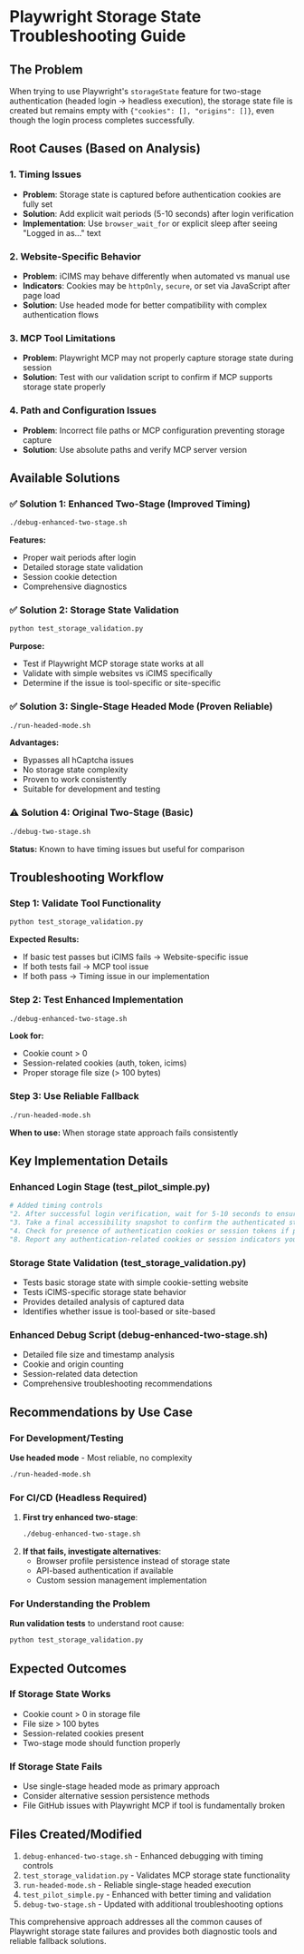 # Playwright Storage State Troubleshooting Guide

## The Problem

When trying to use Playwright's `storageState` feature for two-stage authentication (headed login → headless execution), the storage state file is created but remains empty with `{"cookies": [], "origins": []}`, even though the login process completes successfully.

## Root Causes (Based on Analysis)

### 1. Timing Issues
- **Problem**: Storage state is captured before authentication cookies are fully set
- **Solution**: Add explicit wait periods (5-10 seconds) after login verification
- **Implementation**: Use `browser_wait_for` or explicit sleep after seeing "Logged in as..." text

### 2. Website-Specific Behavior  
- **Problem**: iCIMS may behave differently when automated vs manual use
- **Indicators**: Cookies may be `httpOnly`, `secure`, or set via JavaScript after page load
- **Solution**: Use headed mode for better compatibility with complex authentication flows

### 3. MCP Tool Limitations
- **Problem**: Playwright MCP may not properly capture storage state during session
- **Solution**: Test with our validation script to confirm if MCP supports storage state properly

### 4. Path and Configuration Issues
- **Problem**: Incorrect file paths or MCP configuration preventing storage capture
- **Solution**: Use absolute paths and verify MCP server version

## Available Solutions

### ✅ Solution 1: Enhanced Two-Stage (Improved Timing)
```bash
./debug-enhanced-two-stage.sh
```
**Features:**
- Proper wait periods after login
- Detailed storage state validation
- Session cookie detection
- Comprehensive diagnostics

### ✅ Solution 2: Storage State Validation
```bash
python test_storage_validation.py
```
**Purpose:**
- Test if Playwright MCP storage state works at all
- Validate with simple websites vs iCIMS specifically
- Determine if the issue is tool-specific or site-specific

### ✅ Solution 3: Single-Stage Headed Mode (Proven Reliable)
```bash
./run-headed-mode.sh
```
**Advantages:**
- Bypasses all hCaptcha issues
- No storage state complexity
- Proven to work consistently
- Suitable for development and testing

### ⚠️ Solution 4: Original Two-Stage (Basic)
```bash
./debug-two-stage.sh
```
**Status:** Known to have timing issues but useful for comparison

## Troubleshooting Workflow

### Step 1: Validate Tool Functionality
```bash
python test_storage_validation.py
```
**Expected Results:**
- If basic test passes but iCIMS fails → Website-specific issue
- If both tests fail → MCP tool issue
- If both pass → Timing issue in our implementation

### Step 2: Test Enhanced Implementation
```bash
./debug-enhanced-two-stage.sh
```
**Look for:**
- Cookie count > 0
- Session-related cookies (auth, token, icims)
- Proper storage file size (> 100 bytes)

### Step 3: Use Reliable Fallback
```bash
./run-headed-mode.sh
```
**When to use:** When storage state approach fails consistently

## Key Implementation Details

### Enhanced Login Stage (test_pilot_simple.py)
```python
# Added timing controls
"2. After successful login verification, wait for 5-10 seconds to ensure all cookies and session data are set"
"3. Take a final accessibility snapshot to confirm the authenticated state" 
"4. Check for presence of authentication cookies or session tokens if possible"
"8. Report any authentication-related cookies or session indicators you can observe"
```

### Storage State Validation (test_storage_validation.py)
- Tests basic storage state with simple cookie-setting website
- Tests iCIMS-specific storage state behavior
- Provides detailed analysis of captured data
- Identifies whether issue is tool-based or site-based

### Enhanced Debug Script (debug-enhanced-two-stage.sh)
- Detailed file size and timestamp analysis
- Cookie and origin counting
- Session-related data detection
- Comprehensive troubleshooting recommendations

## Recommendations by Use Case

### For Development/Testing
**Use headed mode** - Most reliable, no complexity
```bash
./run-headed-mode.sh
```

### For CI/CD (Headless Required)
1. **First try enhanced two-stage**:
   ```bash
   ./debug-enhanced-two-stage.sh
   ```
2. **If that fails, investigate alternatives**:
   - Browser profile persistence instead of storage state
   - API-based authentication if available
   - Custom session management implementation

### For Understanding the Problem
**Run validation tests** to understand root cause:
```bash
python test_storage_validation.py
```

## Expected Outcomes

### If Storage State Works
- Cookie count > 0 in storage file
- File size > 100 bytes
- Session-related cookies present
- Two-stage mode should function properly

### If Storage State Fails
- Use single-stage headed mode as primary approach
- Consider alternative session persistence methods
- File GitHub issues with Playwright MCP if tool is fundamentally broken

## Files Created/Modified

1. `debug-enhanced-two-stage.sh` - Enhanced debugging with timing controls
2. `test_storage_validation.py` - Validates MCP storage state functionality  
3. `run-headed-mode.sh` - Reliable single-stage headed execution
4. `test_pilot_simple.py` - Enhanced with better timing and validation
5. `debug-two-stage.sh` - Updated with additional troubleshooting options

This comprehensive approach addresses all the common causes of Playwright storage state failures and provides both diagnostic tools and reliable fallback solutions.
